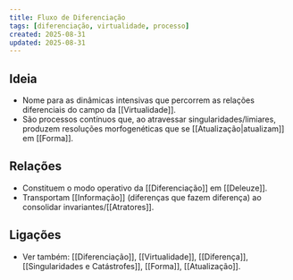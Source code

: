 ```yaml
---
title: Fluxo de Diferenciação
tags: [diferenciação, virtualidade, processo]
created: 2025-08-31
updated: 2025-08-31
---
```


## Ideia
- Nome para as dinâmicas intensivas que percorrem as relações diferenciais do campo da [[Virtualidade]].
- São processos contínuos que, ao atravessar singularidades/limiares, produzem resoluções morfogenéticas que se [[Atualização|atualizam]] em [[Forma]].

## Relações
- Constituem o modo operativo da [[Diferenciação]] em [[Deleuze]].
- Transportam [[Informação]] (diferenças que fazem diferença) ao consolidar invariantes/[[Atratores]].

## Ligações
- Ver também: [[Diferenciação]], [[Virtualidade]], [[Diferença]], [[Singularidades e Catástrofes]], [[Forma]], [[Atualização]].
